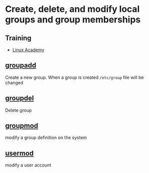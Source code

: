 # Create, delete, and modify local groups and group memberships

## Training
* [Linux Academy](https://linuxacademy.com/cp/courses/lesson/course/5413/lesson/2/module/428)

## [groupadd](https://manpages.ubuntu.com/manpages/bionic/en/man8/groupadd.8.html)
Create a new group. When a group is created `/etc/group` file will be changed

## [groupdel](https://manpages.ubuntu.com/manpages/bionic/en/man8/groupdel.8.html)
Delete group

## [groupmod](https://manpages.ubuntu.com/manpages/bionic/en/man8/groupmod.8.html)
modify a group definition on the system

## [usermod](https://manpages.ubuntu.com/manpages/bionic/en/man8/usermod.8.html)
modify a user account